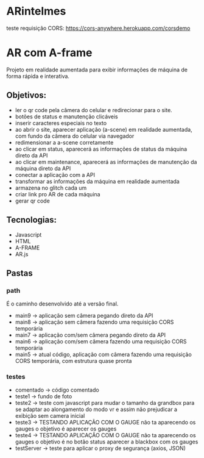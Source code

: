 # ARintelmes
teste requisição CORS: https://cors-anywhere.herokuapp.com/corsdemo

# AR com A-frame
Projeto em realidade aumentada para exibir informações de máquina de forma rápida e interativa.

## Objetivos:
- ler o qr code pela câmera do celular e redirecionar para o site.
- botões de status e manutenção clicáveis
- inserir caracteres especiais no texto
- ao abrir o site, aparecer aplicação (a-scene) em realidade aumentada, com fundo da câmera do celular via navegador
- redimensionar a a-scene corretamente
- ao clicar em status, aparecerá as informações de status da máquina direto da API
- ao clicar em maintenance, aparecerá as informações de manutenção da máquina direto da API
- conectar a aplicação com a API
- transformar as informações da máquina em realidade aumentada
- armazena no glitch cada um
- criar link pro AR de cada máquina
- gerar qr code

## Tecnologias:
- Javascript
- HTML
- A-FRAME
- AR.js

## Pastas

### path
É o caminho desenvolvido até a versão final.
- main9 → aplicação sem câmera pegando direto da API
- main8 → aplicação sem câmera fazendo uma requisição CORS temporária
- main7 → aplicação com/sem câmera pegando direto da API
- main6 → aplicação com/sem câmera fazendo uma requisição CORS temporária
- main5 → atual código, aplicação com câmera fazendo uma requisição CORS temporária, com estrutura quase pronta

### testes
- comentado → código comentado
- teste1 → fundo de foto
- teste2 → teste com javascript para mudar o tamanho da grandbox para se adaptar ao alongamento do modo vr e assim não prejudicar a exibição sem camera inicial
- teste3 → TESTANDO APLICAÇÃO COM O GAUGE não ta aparecendo os gauges o objetivo é aparecer os gauges
- teste4 → TESTANDO APLICAÇÃO COM O GAUGE não ta aparecendo os gauges o objetivo é no botão status aparecer a blackbox com os gauges
- testServer → teste para aplicar o proxy de segurança (axios, JSON)

<!-- ## Bibliotecas:

- npm i express
- npm init -y
- npm config set strict-ssl false
- npm install express axios
- node proxy.js -->